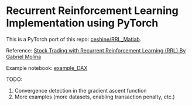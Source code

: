 # Recurrent Reinforcement Learning Implementation using PyTorch

This is a PyTorch port of this repo: [ceshine/RRL_Matlab](https://github.com/ceshine/RRL_Matlab).

Reference: [Stock Trading with Recurrent Reinforcement Learning (RRL) By Gabriel Molina](http://cs229.stanford.edu/proj2006/Molina-StockTradingWithRecurrentReinforcementLearning.pdf)

Example notebook: [example_DAX](notebooks/example_DAX.ipynb)

TODO:

1. Convergence detection in the gradient ascent function
2. More examples (more datasets, enabling transaction penalty, etc.)
